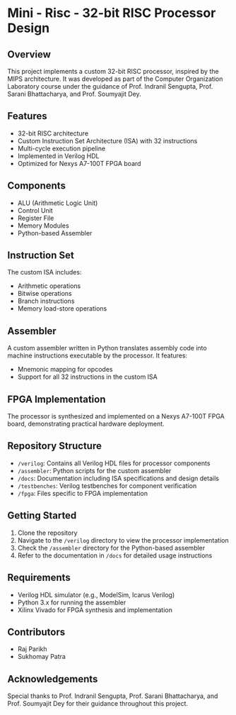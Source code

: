 # Mini - Risc - 32-bit RISC Processor Design

## Overview
This project implements a custom 32-bit RISC processor, inspired by the MIPS architecture. It was developed as part of the Computer Organization Laboratory course under the guidance of Prof. Indranil Sengupta, Prof. Sarani Bhattacharya, and Prof. Soumyajit Dey.

## Features
- 32-bit RISC architecture
- Custom Instruction Set Architecture (ISA) with 32 instructions
- Multi-cycle execution pipeline
- Implemented in Verilog HDL
- Optimized for Nexys A7-100T FPGA board

## Components
- ALU (Arithmetic Logic Unit)
- Control Unit
- Register File
- Memory Modules
- Python-based Assembler

## Instruction Set
The custom ISA includes:
- Arithmetic operations
- Bitwise operations
- Branch instructions
- Memory load-store operations

## Assembler
A custom assembler written in Python translates assembly code into machine instructions executable by the processor. It features:
- Mnemonic mapping for opcodes
- Support for all 32 instructions in the custom ISA

## FPGA Implementation
The processor is synthesized and implemented on a Nexys A7-100T FPGA board, demonstrating practical hardware deployment.

## Repository Structure
- `/verilog`: Contains all Verilog HDL files for processor components
- `/assembler`: Python scripts for the custom assembler
- `/docs`: Documentation including ISA specifications and design details
- `/testbenches`: Verilog testbenches for component verification
- `/fpga`: Files specific to FPGA implementation

## Getting Started
1. Clone the repository
2. Navigate to the `/verilog` directory to view the processor implementation
3. Check the `/assembler` directory for the Python-based assembler
4. Refer to the documentation in `/docs` for detailed usage instructions

## Requirements
- Verilog HDL simulator (e.g., ModelSim, Icarus Verilog)
- Python 3.x for running the assembler
- Xilinx Vivado for FPGA synthesis and implementation

## Contributors
- Raj Parikh
- Sukhomay Patra

## Acknowledgements
Special thanks to Prof. Indranil Sengupta, Prof. Sarani Bhattacharya, and Prof. Soumyajit Dey for their guidance throughout this project.
